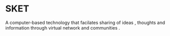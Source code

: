 # SKET
A computer-based technology that facilates sharing of ideas , thoughts and information through virtual network and communities .
